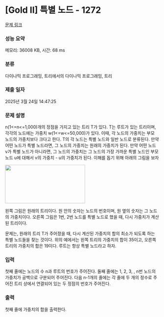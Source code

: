 # [Gold II] 특별 노드 - 1272 

[문제 링크](https://www.acmicpc.net/problem/1272) 

### 성능 요약

메모리: 36008 KB, 시간: 68 ms

### 분류

다이나믹 프로그래밍, 트리에서의 다이나믹 프로그래밍, 트리

### 제출 일자

2025년 3월 24일 14:47:25

### 문제 설명

<p>n(1<=n<=1,000)개의 정점을 가지고 있는 트리 T가 있다. T는 루트가 있는 트리이며, 각각의 노드에는 가중치 w(1<=w<=50,000)가 있다. 이때, 각 노드의 가중치는 부모 노드의 가중치보다 크다고 한다. T의 각 노드는 특별 노드와 일반 노드로 분류된다. 만약 어떤 노드가 특별 노드라면, 그 노드의 가중치는 원래의 가중치가 된다. 만약 어떤 노드 v가 특별 노드가 아니라면, 그 노드의 가중치는 그 노드의 가장 가까운 특별 노드인 부모 노드 u에 대해서 v의 가중치 - u의 가중치가 된다. 이해를 돕기 위해 아래의 그림을 보자</p>

<p><img alt="" src="https://www.acmicpc.net/upload/201004/picture.JPG" style="height:125px; width:261px"></p>

<p>왼쪽 그림은 원래의 트리이다. 원 안의 숫자는 노드의 번호이며, 원 옆의 숫자는 그 노드의 가중치이다. 오른쪽 그림은 1번, 2번 노드를 특별 노드로 했을 때, 다시 가중치가 계산된 트리이다.</p>

<p>문제는, 원래의 트리 T가 주어졌을 때, 다시 계산된 가중치의 합의 최소가 되도록 하는 특별 노드들을 찾는 것이다. 위의 예에서는 왼쪽 트리의 가중치의 합이 35이고, 오른쪽 트리의 가중치의 합은 19이다. 루트는 항상 특별 노드라고 하자.</p>

### 입력 

 <p>첫째 줄에는 노드의 수 n과 루트의 번호가 주어진다. 둘째 줄에는 1, 2, 3, , n번 노드의 가중치가 공백으로 구분되어 주어진다. 다음 n-1개의 줄에는 각 줄에 두 개의 정수로 주어진 트리 상에서 연결되어 있는 두 정점의 번호가 주어진다.</p>

### 출력 

 <p>첫째 줄에 가중치의 합을 출력한다.</p>

